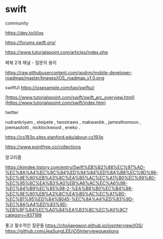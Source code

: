 # swift

community 

https://dev.to/t/ios

https://forums.swift.org/

https://www.tutorialspoint.com/articles/index.php

페북 2개 채널 - 질문의 용이 

https://raw.githubusercontent.com/godrm/mobile-developer-roadmap/master/Images/iOS_roadmap_v1.0.png

swiftUI
https://iosexample.com/tag/swiftui/

[https://www.tutorialspoint.com/swift/swift_arc_overview.html](https://www.tutorialspoint.com/swift/index.htm)

twitter

rudrankriyam , steipete , twostraws , makwanbk , jamesthomson , joemasilotti , nicklockwood , eneko .

https://cs193p.sites.stanford.edu/about-cs193p

https://www.pointfree.co/collections

알고리즘 

https://kimdee.tistory.com/entry/Swift%EB%B2%88%EC%97%AD-%EC%8A%A4%EC%9C%84%ED%94%84%ED%8A%B8%EC%9D%98-%EC%9E%90%EB%A3%8C%EA%B5%AC%EC%A1%B0%EC%99%80-%EC%95%8C%EA%B3%A0%EB%A6%AC%EC%A6%98-%EC%84%B9%EC%85%98-2-%EA%B8%B0%EC%B4%88-%EC%9E%90%EB%A3%8C%EA%B5%AC%EC%A1%B0-%EC%B1%95%ED%84%B045-%EC%8A%A4%ED%83%9D-%EC%8A%A4%ED%83%9D-%EB%8F%84%EC%A0%84%EA%B3%BC%EC%A0%9C?category=937199

좋고 필수적인 질문들
https://choijaegwon.github.io/iosinterview/IOS/
https://github.com/JeaSungLEE/iOSInterviewquestions


